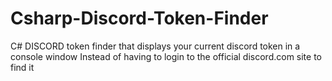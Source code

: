 # Csharp-Discord-Token-Finder
C# DISCORD token finder that displays your current discord token in a console window
Instead of having to login to the official discord.com site to find it
